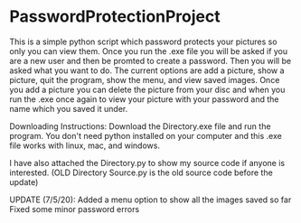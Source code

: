 # PasswordProtectionProject

This is a simple python script which password protects your pictures so only you can view them. Once you run the .exe file you will be asked if you are a new user and then be promted to create a password. Then you will be asked what you want to do. The current options are add a picture, show a picture, quit the program, show the menu, and view saved images. Once you add a picture you can delete the picture from your disc and when you run the .exe once again to view your picture with your password and the name which you saved it under.

Downloading Instructions:
    Download the Directory.exe file and run the program. You don't need python installed on your computer and this .exe file works with linux, mac, and windows. 

I have also attached the Directory.py to show my source code if anyone is interested.
(OLD Directory Source.py is the old source code before the update)

UPDATE (7/5/20):
    Added a menu option to show all the images saved so far
    Fixed some minor password errors
